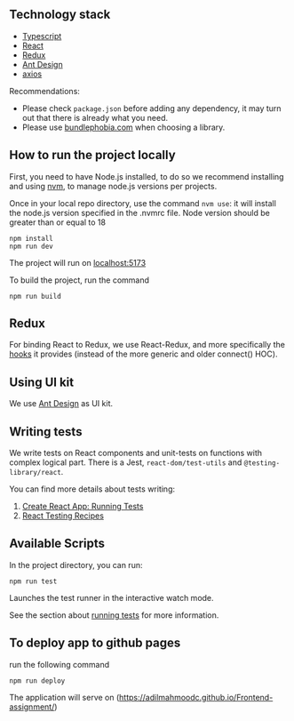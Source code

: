 ## Technology stack

- [Typescript](https://www.typescriptlang.org/)
- [React](https://reactjs.org/)
- [Redux](https://redux.js.org/)
- [Ant Design](https://ant.design/)
- [axios](https://github.com/axios/axios)

Recommendations:

- Please check `package.json` before adding any dependency, it may turn out that there is already
  what you need.
- Please use [bundlephobia.com](https://bundlephobia.com/) when choosing a library.

## How to run the project locally

First, you need to have Node.js installed, to do so we recommend installing and using
[nvm](https://github.com/nvm-sh/nvm), to manage node.js versions per projects.

Once in your local repo directory, use the command `nvm use`: it will install the node.js version
specified in the .nvmrc file. Node version should be greater than or equal to 18

```
npm install
npm run dev
```

The project will run on [localhost:5173](http://localhost:5173)

To build the project, run the command

```
npm run build
```

## Redux

For binding React to Redux, we use React-Redux, and more specifically
the [hooks](https://react-redux.js.org/api/hooks) it provides (instead of the more generic and older
connect() HOC).

## Using UI kit

We use [Ant Design](https://ant.design/) as UI kit.

## Writing tests

We write tests on React components and unit-tests on functions with complex logical part.
There is a Jest, `react-dom/test-utils` and `@testing-library/react`.

You can find more details about tests writing:

1. [Create React App: Running Tests](https://create-react-app.dev/docs/running-tests)
2. [React Testing Recipes](https://reactjs.org/docs/testing-recipes.html)

## Available Scripts

In the project directory, you can run:

```
npm run test
```

Launches the test runner in the interactive watch mode.

See the section
about [running tests](https://facebook.github.io/create-react-app/docs/running-tests) for more
information.

## To deploy app to github pages

run the following command

```
npm run deploy
```

The application will serve on (https://adilmahmoodc.github.io/Frontend-assignment/)
